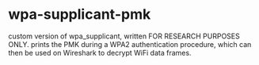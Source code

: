 # wpa-supplicant-pmk
custom version of wpa_supplicant, written FOR RESEARCH PURPOSES ONLY. prints the PMK during a WPA2 authentication procedure, which can then be used on Wireshark to decrypt WiFi data frames.
